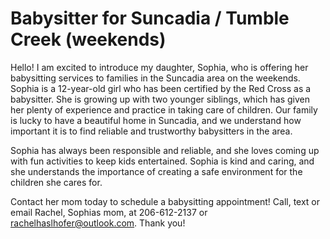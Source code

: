 # Babysitter for Suncadia / Tumble Creek (weekends)

Hello! I am excited to introduce my daughter, Sophia, who is offering her babysitting services to families in the Suncadia area on the weekends. Sophia is a 12-year-old girl who has been certified by the Red Cross as a babysitter. She is growing up with two younger siblings, which has given her plenty of experience and practice in taking care of children. Our family is lucky to have a beautiful home in Suncadia, and we understand how important it is to find reliable and trustworthy babysitters in the area.

Sophia has always been responsible and reliable, and she loves coming up with fun activities to keep kids entertained. Sophia is kind and caring, and she understands the importance of creating a safe environment for the children she cares for.

Contact her mom today to schedule a babysitting appointment! Call, text or email Rachel, Sophias mom, at 206-612-2137 or rachelhaslhofer@outlook.com. Thank you!
